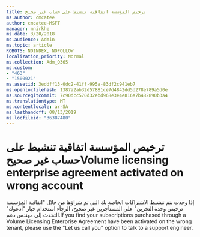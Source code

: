 ```yaml
---
title: ترخيص المؤسسة اتفاقية تنشيط على حساب غير صحيح
ms.author: cmcatee
author: cmcatee-MSFT
manager: mnirkhe
ms.date: 3/20/2018
ms.audience: Admin
ms.topic: article
ROBOTS: NOINDEX, NOFOLLOW
localization_priority: Normal
ms.collection: Adm_O365
ms.custom:
- "463"
- "1500021"
ms.assetid: 3eddff13-0dc2-41ff-995a-83df2c941eb7
ms.openlocfilehash: 1387a2ab32d57881ce7d4842dd5d278e789a5d0e
ms.sourcegitcommit: 7c90dcc570d32ebd968e3e4e816a7b482890b3a4
ms.translationtype: MT
ms.contentlocale: ar-SA
ms.lasthandoff: 08/13/2019
ms.locfileid: "36387480"
---
```

# <a name="volume-licensing-enterprise-agreement-activated-on-wrong-account"></a><span data-ttu-id="4ccd2-102">ترخيص المؤسسة اتفاقية تنشيط على حساب غير صحيح</span><span class="sxs-lookup"><span data-stu-id="4ccd2-102">Volume licensing enterprise agreement activated on wrong account</span></span>

<span data-ttu-id="4ccd2-103">إذا وجدت يتم تنشيط الاشتراكات الخاصة بك التي تم شراؤها من خلال "اتفاقية المؤسسة ترخيص وحدة التخزين" على المستأجرين غير صحيح، الرجاء استخدام خيار "أدعوك" التحدث إلى مهندس دعم.</span><span class="sxs-lookup"><span data-stu-id="4ccd2-103">If you find your subscriptions purchased through a Volume Licensing Enterprise Agreement have been activated on the wrong tenant, please use the "Let us call you" option to talk to a support engineer.</span></span>